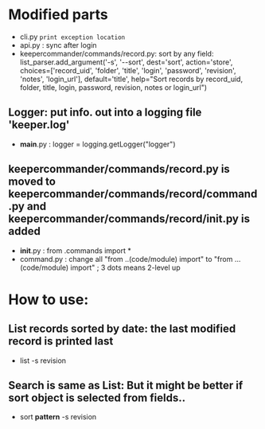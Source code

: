 # Modified parts
 - cli.py ```print exception location```
  - api.py : sync after login
  - keepercommander/commands/record.py:
        sort by any field:
            list_parser.add_argument('-s', '--sort', dest='sort', action='store', choices=['record_uid', 'folder', 'title', 'login', 'password', 'revision', 'notes', 'login_url'], default='title', help="Sort records by record_uid, folder, title, login, password, revision, notes or login_url")
 ## Logger: put info. out into a logging file 'keeper.log'
  - __main__.py : logger = logging.getLogger("logger")

## keepercommander/commands/record.py is moved to keepercommander/commands/record/command.py and keepercommander/commands/record/__init__.py is added

 - __init__.py : from .commands import *
 - command.py : change all "from ..(code/module) import" to "from ...(code/module) import" ; 3 dots means 2-level up
  

# How to use:
 ## List records sorted by date: the last modified record is printed last
  - list -s revision
 ## Search is same as List: But it might be better if sort object is selected from fields..
  - sort **pattern** -s revision
